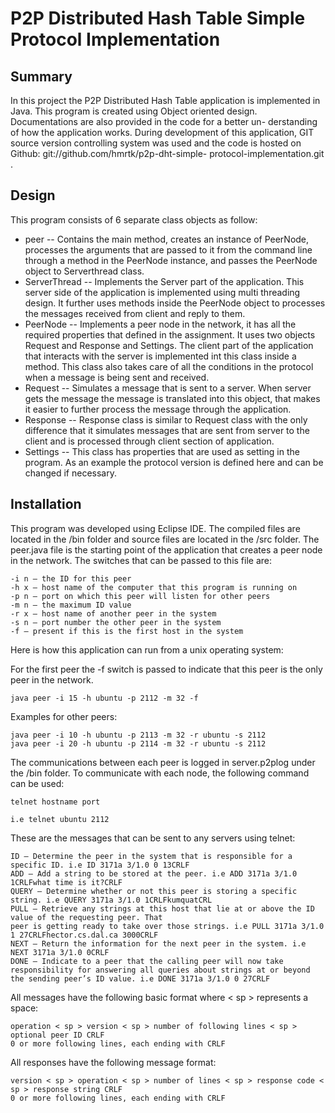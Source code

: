 P2P Distributed Hash Table Simple Protocol Implementation
=========================================================

Summary
-------
In this project the P2P Distributed Hash Table application is implemented in Java. This program is
created using Object oriented design. Documentations are also provided in the code for a better un-
derstanding of how the application works. During development of this application, GIT source version
controlling system was used and the code is hosted on Github: git://github.com/hmrtk/p2p-dht-simple-
protocol-implementation.git .

Design
------
This program consists of 6 separate class objects as follow:

* peer -- Contains the main method, creates an instance of PeerNode, processes the arguments that are passed to
it from the command line through a method in the PeerNode instance, and passes the PeerNode object to
Serverthread class.
* ServerThread -- Implements the Server part of the application. This server side of the application is implemented using multi threading design. It further uses methods inside the PeerNode object to processes the messages received from client and reply to them.
* PeerNode -- Implements a peer node in the network, it has all the required properties that defined in the assignment. It uses two objects Request and Response and Settings. The client part of the application that interacts with the server is implemented int this class inside a method. This class also takes care of all the conditions in
the protocol when a message is being sent and received.
* Request -- Simulates a message that is sent to a server. When server gets the message the message is translated into this object, that makes it easier to further process the message through the application.
* Response -- Response class is similar to Request class with the only difference that it simulates messages that are sent from server to the client and is processed through client section of application.
* Settings -- This class has properties that are used as setting in the program. As an example the protocol version is defined here and can be changed if necessary.


Installation
------------
This program was developed using Eclipse IDE. The compiled files are located in the /bin folder and source
files are located in the /src folder.
The peer.java file is the starting point of the application that creates a peer node in the network. The
switches that can be passed to this file are:

	-i n — the ID for this peer
	-h x — host name of the computer that this program is running on
	-p n — port on which this peer will listen for other peers
	-m n — the maximum ID value
	-r x — host name of another peer in the system
	-s n — port number the other peer in the system
	-f — present if this is the first host in the system
	
Here is how this application can run from a unix operating system:

For the first peer the -f switch is passed to indicate that this peer is the only peer in the network.
	
	java peer -i 15 -h ubuntu -p 2112 -m 32 -f

Examples for other peers:

	java peer -i 10 -h ubuntu -p 2113 -m 32 -r ubuntu -s 2112
	java peer -i 20 -h ubuntu -p 2114 -m 32 -r ubuntu -s 2112

The communications between each peer is logged in server.p2plog under the /bin folder.
To communicate with each node, the following command can be used:

	telnet hostname port

	i.e telnet ubuntu 2112
These are the messages that can be sent to any servers using telnet:

	ID — Determine the peer in the system that is responsible for a specific ID. i.e ID 3171a 3/1.0 0 13CRLF
	ADD — Add a string to be stored at the peer. i.e ADD 3171a 3/1.0 1CRLFwhat time is it?CRLF
	QUERY — Determine whether or not this peer is storing a specific string. i.e QUERY 3171a 3/1.0 1CRLFkumquatCRL
	PULL — Retrieve any strings at this host that lie at or above the ID value of the requesting peer. That
	peer is getting ready to take over those strings. i.e PULL 3171a 3/1.0 1 27CRLFhector.cs.dal.ca 3000CRLF
	NEXT — Return the information for the next peer in the system. i.e NEXT 3171a 3/1.0 0CRLF
	DONE — Indicate to a peer that the calling peer will now take responsibility for answering all queries about strings at or beyond the sending peer’s ID value. i.e DONE 3171a 3/1.0 0 27CRLF

All messages have the following basic format where < sp > represents a space:

	operation < sp > version < sp > number of following lines < sp > optional peer ID CRLF
	0 or more following lines, each ending with CRLF

All responses have the following message format:

	version < sp > operation < sp > number of lines < sp > response code < sp > response string CRLF
	0 or more following lines, each ending with CRLF
